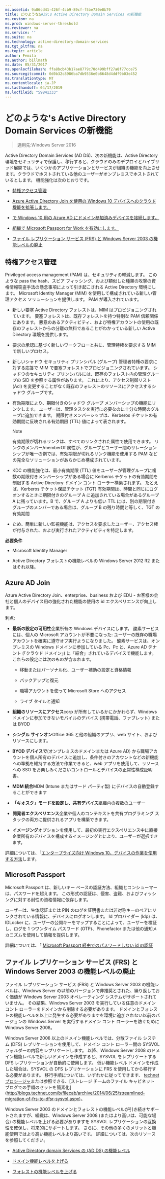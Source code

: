 ```yaml
---
ms.assetid: 9a06cd41-426f-4cb9-89cf-f5be730e0b79
title: どのような&#39;s Active Directory Domain Services の新機能
ms.custom: na
ms.prod: windows-server-threshold
ms.reviewer: na
ms.service: ''
ms.suite: na
ms.technology: active-directory-domain-services
ms.tgt_pltfrm: na
ms.topic: article
author: Femila
ms.author: billmath
ms.date: 05/31/2017
ms.openlocfilehash: ffa8bcb43b17ae8779c70d499bff27a8f77cce75
ms.sourcegitcommit: 0d0b32c8986ba7db9536e0b8648d4ddf9b03e452
ms.translationtype: MT
ms.contentlocale: ja-JP
ms.lasthandoff: 04/17/2019
ms.locfileid: "59841333"
---
```

# <a name="what39s-new-in-active-directory-domain-services"></a>どのような&#39;s Active Directory Domain Services の新機能 

>適用先:Windows Server 2016

Active Directory Domain Services (AD DS)、次の新機能は、Active Directory 環境をセキュリティで保護し、移行すると、クラウドのみのデプロイとハイブリッド展開では、いくつかのアプリケーションとサービスが組織の機能を向上させます。クラウドでホストされている他のユーザーがオンプレミスでホストされているとします。 機能強化は次のとおりです。  
  
-   [特権アクセス管理](https://technet.microsoft.com/library/mt150258.aspx   
)  
  
- [Azure Active Directory Join を使用の Windows 10 デバイスへのクラウド機能を拡張します。](https://azure.microsoft.com/documentation/articles/active-directory-azureadjoin-overview/)   
  
- [で Windows 10 用の Azure AD にドメイン参加済みデバイスを接続します。](https://azure.microsoft.com/documentation/articles/active-directory-azureadjoin-devices-group-policy/)   
  
- [組織で Microsoft Passport for Work を有効にします。](https://azure.microsoft.com/documentation/articles/active-directory-azureadjoin-passport-deployment/)    
  
-  [ファイル レプリケーション サービス (FRS) と Windows Server 2003 の機能レベルの廃止](ad-ds/active-directory-functional-levels.md)  
  
  
## <a name="BKMK_PAM"></a>特権アクセス管理  
Privileged access management (PAM) は、セキュリティの軽減します。 このような pass the hash、スピア フィッシング、および類似した種類の攻撃の資格情報窃盗手法の懸念事項によって引き起こされる Active Directory 環境にします。 Microsoft Identity Manager (MIM) を使用して構成されている新しい管理アクセス ソリューションを提供します。 PAM が導入されています。  
  
-   新しい要塞 Active Directory フォレストは、MIM はプロビジョニングされています。 要塞フォレストは、既存フォレストを持つ特別な PAM 信頼関係にあります。 悪意のあるアクティビティ、および特権アカウントの使用の既存のフォレストからの分離の無料であることがわかっている新しい Active Directory 環境を提供します。  
  
-   要求の承認に基づく新しいワークフローと共に、管理特権を要求する MIM で新しいプロセス。  
  
-   新しいシャドウ セキュリティ プリンシパル (グループ) 管理者特権の要求に対する応答で MIM で要塞フォレストでプロビジョニングされています。 シャドウのセキュリティ プリンシパルには、既存のフォレスト内の管理グループの SID を参照する属性があります。 これにより、アクセス制御リスト (Acl) を変更することがなく既存のフォレストのリソースにアクセスするシャドウ グループです。  
  
-   有効期限により、期限付きのシャドウ グループ メンバーシップの機能にリンクします。 ユーザーは、管理タスクを実行に必要なのに十分な時間のグループに追加できます。 期限付きメンバーシップは、Kerberos チケットの有効期間に反映される有効期限 (TTL) 値によって表されます。  
  
    > [!NOTE]  
    > 有効期限が切れるリンクは、すべてのリンクされた属性で使用できます。 リンクのメンバー/memberOf 属性が、グループとユーザー間のリレーションシップが唯一の例では、有効期限が切れるリンク機能を使用する PAM などの完全なソリューションがあらかじめ構成されています。  
  
-   KDC の機能強化は、最小有効期限 (TTL) 値をユーザーが管理グループに複数の期限付きメンバーシップがある場合に Kerberos チケットの有効期間を制限する Active Directory ドメイン コント ローラー構築されます。 たとえば、Kerberos チケット保証チケット (TGT) 有効期間は、時間と同じにログオンするときに期限付きのグループ A に追加されている場合があるグループ A に残っています。B で、グループ A よりも低い TTL には、別の期限付きグループのメンバーである場合は、グループ B の残り時間と等しく、TGT の有効期間  
  
-   ため、簡単に新しい監視機能は、アクセスを要求したユーザー、アクセス権が付与された、および実行されたアクティビティを特定します。  
  
**必要条件**  
  
-   Microsoft Identity Manager  
  
-   Active Directory フォレストの機能レベルの Windows Server 2012 R2 またはそれ以降。  
  
## <a name="BKMK_AzureADJoin"></a>Azure AD Join  
Azure Active Directory Join、enterprise、business および EDU - お客様の会社と個人のデバイス用の強化された機能の使用の id エクスペリエンスが向上します。  
  
利点:  
  
-   **最新の設定の可用性**企業所有の Windows デバイスにします。 酸素サービスには、個人の Microsoft アカウントが不要になった: ユーザーの既存の職場アカウントを確実に遵守オフ実行ようになりました。 酸素サービスは、オンプレミスの Windows ドメインに参加している Pc、Pc と、Azure AD テナント (「クラウド ドメイン」) に「結合」されているデバイスで機能します。 これらの設定には次のものが含まれます。  
  
    -   移動またはパーソナル化、ユーザー補助の設定と資格情報  
  
    -   バックアップと復元  
  
    -   職場アカウントを使って Microsoft Store へのアクセス  
  
    -   ライブ タイルと通知  
  
-   **組織のリソースにアクセス**corp が所有しているかにかかわらず、Windows ドメインに参加できないモバイルのデバイス (携帯電話、ファブレット) または BYOD  
  
-   **シングル サインオン**Office 365 と他の組織のアプリ、web サイト、およびリソースにします。  
  
-   **BYOD デバイスで**(オンプレミスのドメインまたは Azure AD) から職場アカウントを個人所有のデバイスに追加し、条件付きのアカウントなどの新機能への準拠を維持する方法で作業できると、web アプリを使用して、リソースへの SSO をお楽しみくださいコントロールとデバイスの正常性構成証明書。  
  
-   **MDM 統合**MDM (Intune またはサード パーティ製) にデバイスの自動登録することができます  
  
-   **「キオスク」モードを設定し、共有デバイス**組織内の複数のユーザー  
  
-   **開発者エクスペリエンス**企業や個人のコンテキストを共有プログラミング スタックの両方に提供されるアプリを構築できます。  
  
-   **イメージング**オプションを使用して、最初の実行エクスペリエンス中に直接企業所有のデバイスを構成するイメージングとにより、ユーザーが選択できます。  
  
詳細については、「[エンタープライズ向け Windows 10。デバイスの作業を使用する方法](https://azure.microsoft.com/documentation/articles/active-directory-azureadjoin-windows10-devices-overview/?rnd=1)します。  
  
## <a name="BKMK_IDLocker"></a>Microsoft Passport  
Microsoft Passport は、新しいキー ベースの認証方法、組織とコンシューマーは、パスワードを超えます。 この形式の認証は、侵害、盗難、およびフィッシングに対する耐性の資格情報に依存します。  
  
ユーザーは、生体認証または PIN のログを証明書または非対称キーのペアにリンクされている情報に、デバイスにログオンします。 Id プロバイダー (Idp) は、IDLocker に、ユーザーの公開キーをマップすることによって、ユーザーを検証し、ログを 1 つワンタイム パスワード (OTP)、Phonefactor または他の通知メカニズムを使用して情報を提供します。  
  
詳細については、「 [Microsoft Passport 経由でのパスワードしない id の認証](https://azure.microsoft.com/documentation/articles/active-directory-azureadjoin-passport/)  
  
## <a name="BKMK_FRSDeprecation"></a>ファイル レプリケーション サービス (FRS) と Windows Server 2003 の機能レベルの廃止  
ファイル レプリケーション サービス (FRS) と Windows Server 2003 の機能レベルは、Windows Server の以前のバージョンで非推奨とされた、繰り返しておく価値が Windows Server 2003 オペレーティング システムがサポートされていません。 その結果、Windows Server 2003 を実行している任意のドメイン コント ローラーをドメインから削除する必要があります。 ドメインとフォレストの機能レベルを以上に発生する必要がありますを環境に追加されない以前のバージョンの Windows Server を実行するドメイン コント ローラーを防ぐために Windows Server 2008。  
  
Windows Server 2008 以上のドメイン機能レベルでは、分散ファイル システム (DFS) レプリケーションを使用して、ドメイン コント ローラー間の SYSVOL フォルダーの内容をレプリケートします。 以降、Windows Server 2008 のドメイン機能レベルで新しいドメインを作成すると、SYSVOL をレプリケートする DFS レプリケーションが自動的に使用します。 低い機能レベル ドメインを作成した場合は、SYSVOL の DFS レプリケーションに FRS を使用してから移行する必要があります。 移行手順については、いずれかに従ってできます、 [technet プロシージャ](https://technet.microsoft.com/library/dd640019(v=WS.10).aspx)または参照できる、[ストレージ チームのファイル キャビネット ブログでの手順のセットを簡素化](http://blogs.technet.com/b/filecab/archive/2014/06/25/streamlined-migration-of-frs-to-dfsr-sysvol.aspx)。  
  
Windows Server 2003 のドメインとフォレストの機能レベルが引き続きサポートされますが、組織は、Windows Server 2008 (またはより高いは、可能な場合) の機能レベルを上げる必要がありますを SYSVOL レプリケーションの互換性を確保し、将来的にサポートします。 さらに、その他の多くのメリットと機能使用ではより高い機能レベルより高いです。 詳細については、次のリソースを参照してください。  
  
-   [Active Directory domain Services の (AD DS) の機能レベル](ad-ds/active-directory-functional-levels.md)  
  
-   [ドメイン機能レベルを上げる](https://technet.microsoft.com/library/cc753104.aspx)  
  
-   [フォレストの機能レベルを上げる](https://technet.microsoft.com/library/cc730985.aspx)  
  
